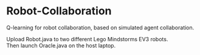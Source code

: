 # Robot-Collaboration

Q-learning for robot collaboration, based on simulated agent collaboration.

Upload Robot.java to two different Lego Mindstorms EV3 robots.  
Then launch Oracle.java on the host laptop.

